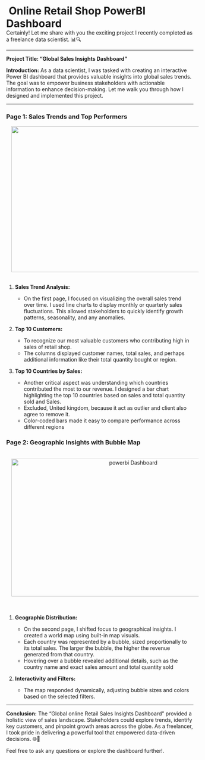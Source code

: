 <h1 style="height: 0px; text-align: left;">&nbsp;Online Retail Shop PowerBI Dashboard<br /></h1><div><br /></div><div><br /></div><div aria-description="" aria-label="Sent by Copilot: " class="content" tabindex="0"><div class="ac-container ac-adaptiveCard" streaming=""><div class="ac-textBlock"><p>Certainly! Let me share with you the exciting project I recently completed as a freelance data scientist. 📊🔍</p><hr /><p><strong>Project Title: “Global Sales Insights Dashboard”</strong></p><p><strong>Introduction:</strong> As a data scientist, I was tasked with creating an interactive Power BI dashboard that provides valuable insights into global sales trends. The goal was to empower business stakeholders with actionable information to enhance decision-making. Let me walk you through how I designed and implemented this project.</p><hr /><h3><strong>Page 1: Sales Trends and Top Performers</strong></h3><div><div class="separator" style="clear: both; text-align: center;"><a href="https://blogger.googleusercontent.com/img/b/R29vZ2xl/AVvXsEhfb-7xB7QwEhk8uVcsZyIVlYfcVeGR9lrGRSgDz7shRpZI94-weNfenqDEuzYIKX8ZgFXkh-Tdwdjw9TX123qABfevTKIB_bDNP8rz34_kOcTZEge5q9C9Txnaionsb_sf2vK95zSCQAC981meJMsjLypxINZyB7CKjfVM0lloI-pashIKRljuijPQpndC/s4150/Untitled_page-0001.jpg" style="margin-left: 1em; margin-right: 1em;"><img border="0" data-original-height="2400" data-original-width="4150" height="392" src="https://blogger.googleusercontent.com/img/b/R29vZ2xl/AVvXsEhfb-7xB7QwEhk8uVcsZyIVlYfcVeGR9lrGRSgDz7shRpZI94-weNfenqDEuzYIKX8ZgFXkh-Tdwdjw9TX123qABfevTKIB_bDNP8rz34_kOcTZEge5q9C9Txnaionsb_sf2vK95zSCQAC981meJMsjLypxINZyB7CKjfVM0lloI-pashIKRljuijPQpndC/w640-h392/Untitled_page-0001.jpg" width="640" /></a></div><strong><br /></strong></div><ol><li><p><strong>Sales Trend Analysis:</strong></p><ul><li>On the first page, I focused on visualizing the overall sales trend over time. I used line charts to display monthly or quarterly sales fluctuations. This allowed stakeholders to quickly identify growth patterns, seasonality, and any anomalies.</li></ul></li><li><p><strong>Top 10 Customers:</strong></p><ul><li>To recognize our most valuable customers who contributing high in sales of retail shop.</li><li>The columns displayed customer names, total sales, and perhaps additional information like their total quantity bought or region.</li></ul></li><li><p><strong>Top 10 Countries by Sales:</strong></p><ul><li>Another critical aspect was understanding which countries contributed the most to our revenue. I designed a bar chart highlighting the top 10 countries based on sales and total quantity sold and Sales.</li><li>Excluded, United kingdom, because it act as outlier and client also agree to remove it.&nbsp;</li><li>Color-coded bars made it easy to compare performance across different regions</li></ul></li></ol><h3><strong>Page 2: Geographic Insights with Bubble Map</strong></h3><div><strong><br /></strong></div><div><div class="separator" style="clear: both; text-align: center;"><a href="https://blogger.googleusercontent.com/img/b/R29vZ2xl/AVvXsEifAJwA5yZ4ZJNwrlYqdKchTFC6_qHZXRiZPmVUkhDQupZ1KmX-E30l2d97bud2g00cl5gQgaizJWOYYeW6Bpj-CCbGeHywcP1cL4biOR2XG0DPgdR7YGdz4ugeeEkgZqxQFKmrGMtS0A8pbJ6zYjXcZ-KUTOdMMqj521n3N9x6coARzFpZ4R2piBYLt3ga/s4150/Untitled_page-0002.jpg" style="margin-left: 1em; margin-right: 1em;"><img alt="powerbi Dashboard" border="0" data-original-height="2400" data-original-width="4150" height="370" src="https://blogger.googleusercontent.com/img/b/R29vZ2xl/AVvXsEifAJwA5yZ4ZJNwrlYqdKchTFC6_qHZXRiZPmVUkhDQupZ1KmX-E30l2d97bud2g00cl5gQgaizJWOYYeW6Bpj-CCbGeHywcP1cL4biOR2XG0DPgdR7YGdz4ugeeEkgZqxQFKmrGMtS0A8pbJ6zYjXcZ-KUTOdMMqj521n3N9x6coARzFpZ4R2piBYLt3ga/w640-h370/Untitled_page-0002.jpg" title="PowerBi Dashboard" width="640" /></a></div><br /><strong><br /></strong></div><ol><li><p><strong>Geographic Distribution:</strong></p><ul><li>On the second page, I shifted focus to geographical insights. I created a world map using built-in map visuals.</li><li>Each country was represented by a bubble, sized proportionally to its total sales. The larger the bubble, the higher the revenue generated from that country.</li><li>Hovering over a bubble revealed additional details, such as the country name and exact sales amount and total quantity sold</li></ul></li><li><p><strong>Interactivity and Filters:</strong></p><ul><li>The map responded dynamically, adjusting bubble sizes and colors based on the selected filters.</li></ul></li></ol><hr /><p><strong>Conclusion:</strong> The “Global online Retail Sales Insights Dashboard” provided a holistic view of sales landscape. Stakeholders could explore trends, identify key customers, and pinpoint growth areas across the globe. As a freelancer, I took pride in delivering a powerful tool that empowered data-driven decisions. 🌐💼</p></div></div><cib-overlay></cib-overlay></div><div>Feel free to ask any questions or explore the dashboard further!.&nbsp;</div>

